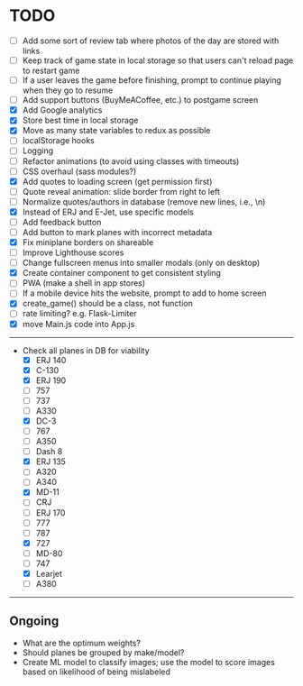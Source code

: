 # TODO

- [ ] Add some sort of review tab where photos of the day are stored with links
- [ ] Keep track of game state in local storage so that users can't reload page to restart game
- [ ] If a user leaves the game before finishing, prompt to continue playing when they go to resume
- [ ] Add support buttons (BuyMeACoffee, etc.) to postgame screen
- [x] Add Google analytics
- [x] Store best time in local storage
- [x] Move as many state variables to redux as possible
- [ ] localStorage hooks
- [ ] Logging
- [ ] Refactor animations (to avoid using classes with timeouts)
- [ ] CSS overhaul (sass modules?)
- [x] Add quotes to loading screen (get permission first)
- [ ] Quote reveal animation: slide border from right to left
- [ ] Normalize quotes/authors in database (remove new lines, i.e., \n)
- [x] Instead of ERJ and E-Jet, use specific models
- [ ] Add feedback button
- [ ] Add button to mark planes with incorrect metadata
- [x] Fix miniplane borders on shareable
- [ ] Improve Lighthouse scores
- [ ] Change fullscreen menus into smaller modals (only on desktop)
- [x] Create container component to get consistent styling
- [ ] PWA (make a shell in app stores)
- [ ] If a mobile device hits the website, prompt to add to home screen
- [x] create_game() should be a class, not function
- [ ] rate limiting? e.g. Flask-Limiter
- [x] move Main.js code into App.js

---

- Check all planes in DB for viability
    - [x] ERJ 140
    - [x] C-130
    - [x] ERJ 190
    - [ ] 757
    - [ ] 737
    - [ ] A330
    - [x] DC-3
    - [ ] 767
    - [ ] A350
    - [ ] Dash 8
    - [x] ERJ 135
    - [ ] A320
    - [ ] A340
    - [x] MD-11
    - [ ] CRJ
    - [ ] ERJ 170
    - [ ] 777
    - [ ] 787
    - [x] 727
    - [ ] MD-80
    - [ ] 747
    - [x] Learjet
    - [ ] A380

---

## Ongoing

- What are the optimum weights?
- Should planes be grouped by make/model?
- Create ML model to classify images; use the model to score images based on likelihood of being mislabeled
